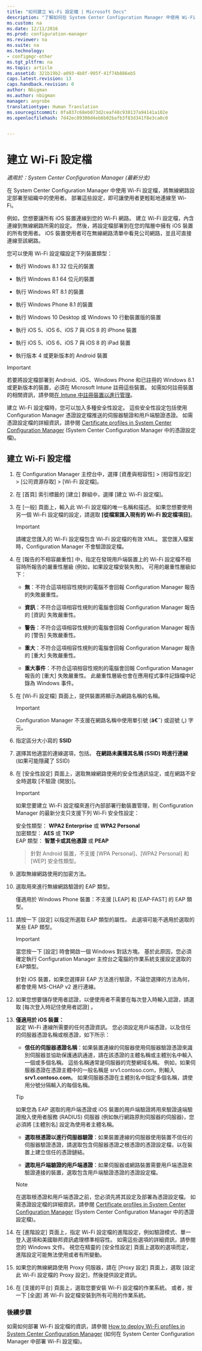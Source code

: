 ```yaml
---
title: "如何建立 Wi-Fi 設定檔 | Microsoft Docs"
description: "了解如何在 System Center Configuration Manager 中使用 Wi-Fi 設定檔，將無線網路設定部署至組織中的使用者。"
ms.custom: na
ms.date: 12/11/2016
ms.prod: configuration-manager
ms.reviewer: na
ms.suite: na
ms.technology:
- configmgr-other
ms.tgt_pltfrm: na
ms.topic: article
ms.assetid: 321b19b2-a093-4b8f-995f-41f74b886eb5
caps.latest.revision: 13
caps.handback.revision: 0
author: Nbigman
ms.author: nbigman
manager: angrobe
translationtype: Human Translation
ms.sourcegitcommit: 0fa837c68eb073d2ceaf48c938137a94141a102e
ms.openlocfilehash: 7d42ec89300d4eb6b02bafb3f83d341f8e3ca0c0


---
```

# <a name="create-wi-fi-profiles"></a>建立 Wi-Fi 設定檔

*適用於：System Center Configuration Manager (最新分支)*


在 System Center Configuration Manager 中使用 Wi-Fi 設定檔，將無線網路設定部署至組織中的使用者。 部署這些設定，即可讓使用者更輕鬆地連線至 Wi-Fi。  

 例如，您想要讓所有 iOS 裝置連線到您的 Wi-Fi 網路。 建立 Wi-Fi 設定檔，內含連線到無線網路所需的設定。 然後，將設定檔部署到在您的階層中擁有 iOS 裝置的所有使用者。 iOS 裝置使用者可在無線網路清單中看見公司網路，並且可直接連線至該網路。  

 您可以使用 Wi-Fi 設定檔設定下列裝置類型：  

-   執行 Windows 8.1 32 位元的裝置  

-   執行 Windows 8.1 64 位元的裝置  

-   執行 Windows RT 8.1 的裝置  

-   執行 Windows Phone 8.1 的裝置  

-   執行 Windows 10 Desktop 或 Windows 10 行動裝置版的裝置  

-   執行 iOS 5、iOS 6、iOS 7 與 iOS 8 的 iPhone 裝置  

-   執行 iOS 5、iOS 6、iOS 7 與 iOS 8 的 iPad 裝置  

-   執行版本 4 或更新版本的 Android 裝置

> [!IMPORTANT]  
>  若要將設定檔部署到 Android、iOS、Windows Phone 和已註冊的 Windows 8.1 或更新版本的裝置，必須在 Microsoft Intune 註冊這些裝置。 如需如何註冊裝置的相關資訊，請參閱[在 Intune 中註冊裝置以進行管理](https://docs.microsoft.com/intune/deploy-use/enroll-devices-in-microsoft-intune)。  

 建立 Wi-Fi 設定檔時，您可以加入多種安全性設定。 這些安全性設定包括使用 Configuration Manager 憑證設定檔推送的伺服器驗證和用戶端驗證憑證。 如需憑證設定檔的詳細資訊，請參閱 [Certificate profiles in System Center Configuration Manager](introduction-to-certificate-profiles.md) (System Center Configuration Manager 中的憑證設定檔)。  

## <a name="create-a-wi-fi-profile"></a>建立 Wi-Fi 設定檔  

1.  在 Configuration Manager 主控台中，選擇 [資產與相容性] > [相容性設定] >  [公司資源存取] > [Wi-Fi 設定檔]。  

3.  在 [首頁] 索引標籤的 [建立] 群組中，選擇 [建立 Wi-Fi 設定檔]。  

1.  在 [一般] 頁面上，輸入此 Wi-Fi 設定檔的唯一名稱和描述。  如果您想要使用另一個 Wi-Fi 設定檔的設定，請選取 **[從檔案匯入現有的 Wi-Fi 設定檔項目]**。  

    > [!IMPORTANT]  
    >  請確定您匯入的 Wi-Fi 設定檔包含 Wi-Fi 設定檔的有效 XML。 當您匯入檔案時，Configuration Manager 不會驗證設定檔。  

3.  在 [報告的不相容嚴重性] 中，指定在發現用戶端裝置上的 Wi-Fi 設定檔不相容時所報告的嚴重性層級 (例如，如果設定檔安裝失敗)。 可用的嚴重性層級如下：  

    -   **無**：不符合這項相容性規則的電腦不會回報 Configuration Manager 報告的失敗嚴重性。  

    -   **資訊**：不符合這項相容性規則的電腦會回報 Configuration Manager 報告的 [資訊] 失敗嚴重性。  

    -   **警告**：不符合這項相容性規則的電腦會回報 Configuration Manager 報告的 [警告] 失敗嚴重性。  

    -   **重大**：不符合這項相容性規則的電腦會回報 Configuration Manager 報告的 [重大] 失敗嚴重性。  

    -   **重大事件**：不符合這項相容性規則的電腦會回報 Configuration Manager 報告的 [重大] 失敗嚴重性。 此嚴重性層級也會在應用程式事件記錄檔中記錄為 Windows 事件。  

1.  在 [Wi-Fi 設定檔] 頁面上，提供裝置將顯示為網路名稱的名稱。  

    > [!IMPORTANT]  
    >  Configuration Manager 不支援在網路名稱中使用單引號 (**â€˜**) 或逗號 (**,**) 字元。  

2.  指定區分大小寫的 **SSID**
3.  選擇其他適當的連線選項，包括。   **在網路未廣播其名稱 (SSID) 時進行連線** (如果可能隱藏了 SSID)  

4.  在 [安全性設定] 頁面上，選取無線網路使用的安全性通訊協定，或在網路不安全時選取 [不驗證 (開放)]。
    > [!IMPORTANT]  
    >  如果您要建立 Wi-Fi 設定檔來進行內部部署行動裝置管理，則 Configuration Manager 的最新分支只支援下列 Wi-Fi 安全性設定：  
    >   
    >  安全性類型： **WPA2 Enterprise** 或 **WPA2 Personal**  
    > 加密類型： **AES** 或 **TKIP**  
    > EAP 類型： **智慧卡或其他憑證** 或 **PEAP**  
  
    > 針對 Android 裝置，不支援 [WPA Personal]、[WPA2 Personal] 和 [WEP] 安全性類型。  

2.  選取無線網路使用的加密方法。  

3.  選取用來進行無線網路驗證的 EAP 類型。  

     僅適用於 Windows Phone 裝置：不支援 [LEAP]  和 [EAP-FAST]  的 EAP 類型。  

4.  請按一下 [設定]  以指定所選取 EAP 類型的屬性。 此選項可能不適用於選取的某些 EAP 類型。  

    > [!IMPORTANT]  
    >  當您按一下 [設定] 時會開啟一個 Windows 對話方塊。 基於此原因，您必須確定執行 Configuration Manager 主控台之電腦的作業系統支援設定選取的 EAP類型。  
    >   
    >  針對 iOS 裝置，如果您選擇非 EAP 方法進行驗證，不論您選擇的方法為何，都會使用 MS-CHAP v2 進行連線。  

5.  如果您想要儲存使用者認證，以便使用者不需要在每次登入時輸入認證，請選取 [每次登入時記住使用者認證] 。  

6. **僅適用於 iOS 裝置：**  
 設定 Wi-Fi 連線所需要的任何憑證資訊。 您必須設定用戶端憑證，以及信任的伺服器憑證名稱或根憑證，如下所示：  

    -   **信任的伺服器憑證名稱**：如果裝置連線的伺服器使用伺服器驗證憑證來識別伺服器並協助保護通訊通道，請在該憑證的主體名稱或主體別名中輸入一個或多個名稱。 這些名稱通常是伺服器的完整網域名稱。 例如，如果伺服器憑證在憑證主體中的一般名稱是 srv1.contoso.com，則輸入 **srv1.contoso.com**。 如果伺服器憑證在主體別名中指定多個名稱，請使用分號分隔輸入的每個名稱。  

    > [!TIP]  
    >  如果您為 EAP 選取的用戶端憑證或 iOS 裝置的用戶端驗證將用來驗證遠端驗證撥入使用者服務 (RADIUS) 伺服器 (例如執行網路原則伺服器的伺服器)，您必須將 [主體別名] 設定為使用者主體名稱。  

    -   **選取根憑證以進行伺服器驗證**：如果裝置連線的伺服器使用裝置不信任的伺服器驗證憑證，請選取包含伺服器憑證之根憑證的憑證設定檔，以在裝置上建立信任的憑證鏈結。  

    -   **選取用戶端驗證的用戶端憑證**：如果伺服器或網路裝置需要用戶端憑證來驗證連接的裝置，選取包含用戶端驗證憑證的憑證設定檔。  

    > [!NOTE]  
    >  在選取根憑證和用戶端憑證之前，您必須先將其設定及部署為憑證設定檔。 如需憑證設定檔的詳細資訊，請參閱 [Certificate profiles in System Center Configuration Manager](introduction-to-certificate-profiles.md) (System Center Configuration Manager 中的憑證設定檔)。  

7.  在 [進階設定] 頁面上，指定 Wi-Fi 設定檔的進階設定，例如驗證模式、單一登入選項和美國聯邦資訊處理標準相容性。 如需這些選項的詳細資訊，請參閱您的 Windows 文件。 視您在精靈的 [安全性設定]  頁面上選取的選項而定，進階設定可能無法使用或者有所變動。  

1.  如果您的無線網路使用 Proxy 伺服器，請在 [Proxy 設定] 頁面上，選取 [設定此 Wi-Fi 設定檔的 Proxy 設定]，然後提供設定資訊。  

2. 在 [支援的平台] 頁面上，選取您要安裝 Wi-Fi 設定檔的作業系統。 或者，按一下 [全選]  將 Wi-Fi 設定檔安裝到所有可用的作業系統。  

### <a name="next-steps"></a>後續步驟
 如需如何部署 Wi-Fi 設定檔的資訊，請參閱 [How to deploy Wi-Fi profiles in System Center Configuration Manager](deploy-wifi-vpn-email-cert-profiles.md) (如何在 System Center Configuration Manager 中部署 Wi-Fi 設定檔)。  



<!--HONumber=Jan17_HO4-->



